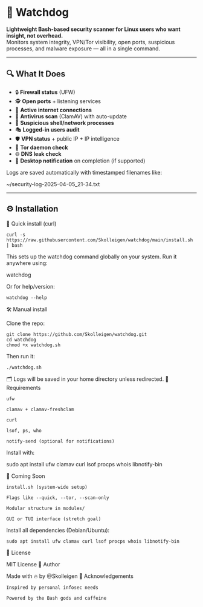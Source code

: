 # 🐶 Watchdog

**Lightweight Bash-based security scanner for Linux users who want insight, not overhead.**  
Monitors system integrity, VPN/Tor visibility, open ports, suspicious processes, and malware exposure — all in a single command.

---

## 🔍 What It Does

- 🔒 **Firewall status** (UFW)
- 🕵️ **Open ports** + listening services
- 📡 **Active internet connections**
- 🦠 **Antivirus scan** (ClamAV) with auto-update
- 🐚 **Suspicious shell/network processes**
- 🎭 **Logged-in users audit**
- 🛡 **VPN status** + public IP + IP intelligence
- 🧅 **Tor daemon check**
- 🌐 **DNS leak check**
- 🚨 **Desktop notification** on completion (if supported)

Logs are saved automatically with timestamped filenames like:

~/security-log-2025-04-05_21-34.txt


---

## ⚙️ Installation
🔌 Quick install (curl)

    curl -s https://raw.githubusercontent.com/Skolleigen/watchdog/main/install.sh | bash

This sets up the watchdog command globally on your system.
Run it anywhere using:

watchdog

Or for help/version:

    watchdog --help

🛠 Manual install

Clone the repo:


    git clone https://github.com/Skolleigen/watchdog.git
    cd watchdog
    chmod +x watchdog.sh

Then run it:

    ./watchdog.sh

🗂 Logs will be saved in your home directory unless redirected.
🧪 Requirements

    ufw

    clamav + clamav-freshclam

    curl

    lsof, ps, who

    notify-send (optional for notifications)

Install with:

sudo apt install ufw clamav curl lsof procps whois libnotify-bin

🚀 Coming Soon

    install.sh (system-wide setup)

    Flags like --quick, --tor, --scan-only

    Modular structure in modules/

    GUI or TUI interface (stretch goal)

Install all dependencies (Debian/Ubuntu):

    sudo apt install ufw clamav curl lsof procps whois libnotify-bin


📜 License

MIT License
🧠 Author

Made with 🔥 by @Skolleigen
🙏 Acknowledgements

    Inspired by personal infosec needs

    Powered by the Bash gods and caffeine


